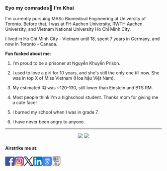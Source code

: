 ### Eyo my comrades👋 I'm Khai

I'm currently pursuing MASc Biomedical Engineering at University of Toronto.
Before that, I was at FH Aachen University, RWTH Aachen University, and Vietnam National University Ho Chi Minh City.  

I lived in Ho Chi Minh City - Vietnam until 18, spent 7 years in Germany, and now in Toronto - Canada.

**Fun fucked about me**:

1. I'm proud to be a prisoner at Nguyễn Khuyến Prison.
   
2. I used to love a girl for 10 years, and she's still the only one till now. She was in top X of Miss Vietnam (Hoa hậu Việt Nam).

3. My estimated IQ was ~120-130, still lower than Einstein and BTS RM.

4. Most people think I'm a highschool student. Thanks mom for giving me a cute face!

5. I burned my school when I was in grade 7.

6. I have never been angry to anyone.
    
<!---
<p align="center">
  <img align="right" src="https://visitor-badge.laobi.icu/badge?page_id=leduckhai.leduckhai"> 
  <img align="left" alt="Python" src="https://img.shields.io/badge/python%20-%2314354C.svg?&style=for-the-badge&logo=python&logoColor=white"/> 
  <img align="left" alt="MATLAB" src="https://img.shields.io/badge/matlab%20-%23E34F26.svg?&style=for-the-badge&logo=matlab&logoColor=white"/> 
  <img align="left" alt="Java" src="https://img.shields.io/badge/java-%23ED8B00.svg?&style=for-the-badge&logo=java&logoColor=white"/>  
</p>
-->

-------------------
<p align="center">
  <img src="https://github-readme-stats.vercel.app/api?username=leduckhai&show_icons=true&theme=default&count_private=true" height="150"/> <img src="https://github-readme-stats.vercel.app/api/top-langs/?username=leduckhai&show_icons=true&theme=default&&langs_count=10" height="150"/>
</p>

#### Airstrike me at:
[<img align="left" alt="Facebook" src="https://github.com/leduckhai/leduckhai/blob/main/icons/facebook-icon.png" width="30"/>](https://www.facebook.com/techmonzter/)
[<img align="left" alt="Instagram" src="https://github.com/leduckhai/leduckhai/blob/main/icons/instagram-icon.jfif" width="30"/>](https://www.instagram.com/_techmonzter_/)
[<img align="left" alt="X" src="https://github.com/leduckhai/leduckhai/blob/main/icons/x-icon.png" width="30"/>](https://twitter.com/_leduckhai_)
[<img align="left" alt="LinkedIn" src="https://github.com/leduckhai/leduckhai/blob/main/icons/linkedin-icon.png" width="30"/>](https://www.linkedin.com/in/khaileduc/)
[<img align="left" alt="GoogleScholar" src="https://github.com/leduckhai/leduckhai/blob/main/google-scholar-icon.png" width="30"/>](https://scholar.google.de/citations?user=DfAzEe0AAAAJ&hl=en)
[<img align="left" alt="MyCV" src="https://github.com/leduckhai/leduckhai/blob/main/icons/my-cv-icon.png" width="30"/>](https://github.com/leduckhai/leduckhai/blob/main/Academic_CV_LeDucKhai.pdf)

